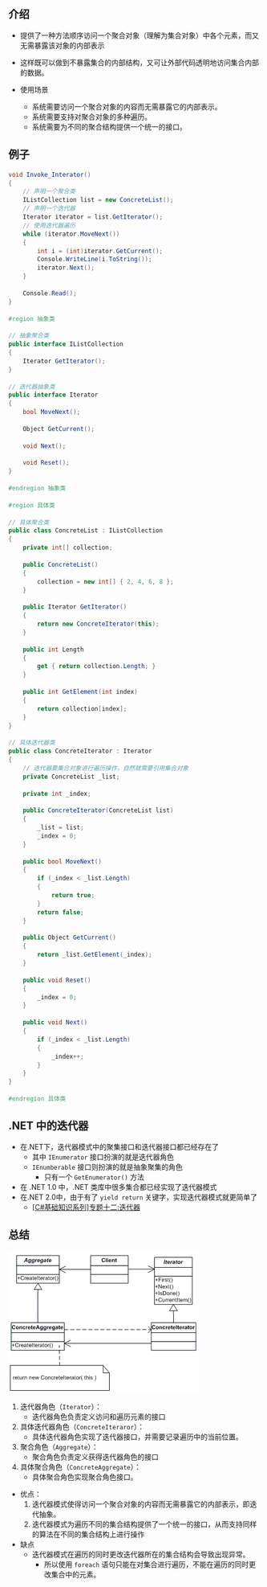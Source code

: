 ## 介绍
- 提供了一种方法顺序访问一个聚合对象（理解为集合对象）中各个元素，而又无需暴露该对象的内部表示
- 这样既可以做到不暴露集合的内部结构，又可让外部代码透明地访问集合内部的数据。

- 使用场景
    - 系统需要访问一个聚合对象的内容而无需暴露它的内部表示。
    - 系统需要支持对聚合对象的多种遍历。
    - 系统需要为不同的聚合结构提供一个统一的接口。

## 例子
```cs
void Invoke_Interator()
{
    // 声明一个聚合类
    IListCollection list = new ConcreteList();
    // 声明一个迭代器
    Iterator iterator = list.GetIterator();
    // 使用迭代器遍历
    while (iterator.MoveNext())
    {
        int i = (int)iterator.GetCurrent();
        Console.WriteLine(i.ToString());
        iterator.Next();
    }

    Console.Read();
}

#region 抽象类

// 抽象聚合类
public interface IListCollection
{
    Iterator GetIterator();
}

// 迭代器抽象类
public interface Iterator
{
    bool MoveNext();

    Object GetCurrent();

    void Next();

    void Reset();
}

#endregion 抽象类

#region 具体类

// 具体聚合类
public class ConcreteList : IListCollection
{
    private int[] collection;

    public ConcreteList()
    {
        collection = new int[] { 2, 4, 6, 8 };
    }

    public Iterator GetIterator()
    {
        return new ConcreteIterator(this);
    }

    public int Length
    {
        get { return collection.Length; }
    }

    public int GetElement(int index)
    {
        return collection[index];
    }
}

// 具体迭代器类
public class ConcreteIterator : Iterator
{
    // 迭代器要集合对象进行遍历操作，自然就需要引用集合对象
    private ConcreteList _list;

    private int _index;

    public ConcreteIterator(ConcreteList list)
    {
        _list = list;
        _index = 0;
    }

    public bool MoveNext()
    {
        if (_index < _list.Length)
        {
            return true;
        }
        return false;
    }

    public Object GetCurrent()
    {
        return _list.GetElement(_index);
    }

    public void Reset()
    {
        _index = 0;
    }

    public void Next()
    {
        if (_index < _list.Length)
        {
            _index++;
        }
    }
}

#endregion 具体类
```


## .NET 中的迭代器
- 在.NET下，迭代器模式中的聚集接口和迭代器接口都已经存在了
    - 其中 `IEnumerator` 接口扮演的就是迭代器角色
    - `IEnumberable` 接口则扮演的就是抽象聚集的角色
        - 只有一个 `GetEnumerator()` 方法
- 在 .NET 1.0 中，.NET 类库中很多集合都已经实现了迭代器模式
- 在.NET 2.0中，由于有了 `yield return` 关键字，实现迭代器模式就更简单了
    - [[C#基础知识系列]专题十二:迭代器](https://www.cnblogs.com/zhili/archive/2012/12/02/Interator.html)


## 总结

![](../image/Interator.png)

1. 迭代器角色（`Iterator`）：
    - 迭代器角色负责定义访问和遍历元素的接口
2. 具体迭代器角色（`ConcreteIteraror`）：
    - 具体迭代器角色实现了迭代器接口，并需要记录遍历中的当前位置。
3. 聚合角色（`Aggregate`）：
    - 聚合角色负责定义获得迭代器角色的接口
4. 具体聚合角色（`ConcreteAggregate`）：
    - 具体聚合角色实现聚合角色接口。

- 优点：
    1. 迭代器模式使得访问一个聚合对象的内容而无需暴露它的内部表示，即迭代抽象。
    2. 迭代器模式为遍历不同的集合结构提供了一个统一的接口，从而支持同样的算法在不同的集合结构上进行操作
- 缺点
    - 迭代器模式在遍历的同时更改迭代器所在的集合结构会导致出现异常。
        - 所以使用 `foreach` 语句只能在对集合进行遍历，不能在遍历的同时更改集合中的元素。
